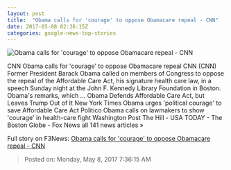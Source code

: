 ```yaml
---
layout: post
title:  "Obama calls for 'courage' to oppose Obamacare repeal - CNN"
date: 2017-05-08 02:36:15Z
categories: google-news-top-stories
---
```


![Obama calls for 'courage' to oppose Obamacare repeal - CNN](http://i2.cdn.cnn.com/cnnnext/dam/assets/170507220110-obama-award-super-tease.jpg)

CNN Obama calls for 'courage' to oppose Obamacare repeal CNN (CNN) Former President Barack Obama called on members of Congress to oppose the repeal of the Affordable Care Act, his signature health care law, in a speech Sunday night at the John F. Kennedy Library Foundation in Boston. Obama's remarks, which ... Obama Defends Affordable Care Act, but Leaves Trump Out of It New York Times Obama urges 'political courage' to save Affordable Care Act Politico Obama calls on lawmakers to show 'courage' in health-care fight Washington Post The Hill - USA TODAY - The Boston Globe - Fox News all 141 news articles »


Full story on F3News: [Obama calls for 'courage' to oppose Obamacare repeal - CNN](http://www.f3nws.com/n/Hgu2U)

> Posted on: Monday, May 8, 2017 7:36:15 AM

